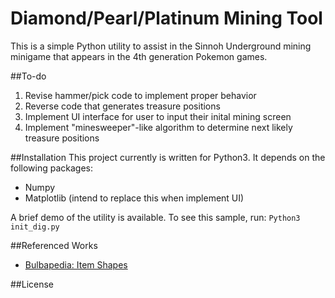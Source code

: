 # Diamond/Pearl/Platinum Mining Tool

This is a simple Python utility to assist in the Sinnoh Underground mining minigame that appears in the 4th generation Pokemon games.

##To-do
1. Revise hammer/pick code to implement proper behavior 
2. Reverse code that generates treasure positions
3. Implement UI interface for user to input their inital mining screen
4. Implement "minesweeper"-like algorithm to determine next likely treasure positions

##Installation
This project currently is written for Python3. It depends on the following packages:
* Numpy 
* Matplotlib (intend to replace this when implement UI)

A brief demo of the utility is available. To see this sample, run:
`Python3 init_dig.py`

##Referenced Works
* [Bulbapedia: Item Shapes](https://bulbapedia.bulbagarden.net/wiki/The_Underground#Item_shapes)

##License
